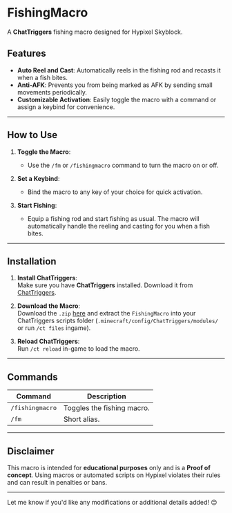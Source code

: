 # FishingMacro  

A **ChatTriggers** fishing macro designed for Hypixel Skyblock.  

## Features  

- **Auto Reel and Cast**: Automatically reels in the fishing rod and recasts it when a fish bites.  
- **Anti-AFK**: Prevents you from being marked as AFK by sending small movements periodically.  
- **Customizable Activation**: Easily toggle the macro with a command or assign a keybind for convenience.  

---

## How to Use  

1. **Toggle the Macro**:  
   - Use the `/fm` or `/fishingmacro` command to turn the macro on or off.  

2. **Set a Keybind**:  
   - Bind the macro to any key of your choice for quick activation.  

3. **Start Fishing**:  
   - Equip a fishing rod and start fishing as usual. The macro will automatically handle the reeling and casting for you when a fish bites.  

---

## Installation  

1. **Install ChatTriggers**:  
   Make sure you have **ChatTriggers** installed. Download it from [ChatTriggers](https://www.chattriggers.com).  

2. **Download the Macro**:  
   Download the `.zip` [here](https://github.com/MayMinecraft/FishingMacro/archive/refs/heads/main.zip) and extract the `FishingMacro` into your ChatTriggers scripts folder (`.minecraft/config/ChatTriggers/modules/` or run `/ct files` ingame).  

3. **Reload ChatTriggers**:  
   Run `/ct reload` in-game to load the macro.  

---

## Commands  

| Command             | Description                        |  
|---------------------|------------------------------------|  
| `/fishingmacro`     | Toggles the fishing macro.         |  
| `/fm`               | Short alias.                       |  

---

## Disclaimer  

This macro is intended for **educational purposes** only and is a **Proof of concept**. Using macros or automated scripts on Hypixel violates their rules and can result in penalties or bans.  

---

Let me know if you'd like any modifications or additional details added! 😊
